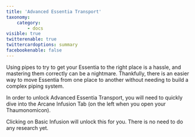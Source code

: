 ```yaml
---
title: 'Advanced Essentia Transport'
taxonomy:
    category:
        - docs
visible: true
twitterenable: true
twittercardoptions: summary
facebookenable: false
---
```


Using pipes to try to get your Essentia to the right place is a hassle, and mastering them correctly can be a nightmare. Thankfully, there is an easier way to move Essentia from one place to another without needing to build a complex piping system.

In order to unlock Advanced Essentia Transport, you will need to quickly dive into the Arcane Infusion Tab (on the left when you open your Thaumonomicon).

Clicking on Basic Infusion will unlock this for you. There is no need to do any research yet.

